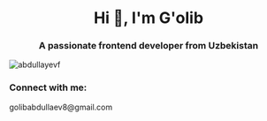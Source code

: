 <h1 align="center">Hi 👋, I'm G'olib</h1>
<h3 align="center">A passionate frontend developer from Uzbekistan</h3>

<p align="left"> <img src="https://komarev.com/ghpvc/?username=abdullayevf&label=Profile%20views&color=0e75b6&style=flat" alt="abdullayevf" /> </p>

<h3 align="left">Connect with me:</h3>
<p align="left">golibabdullaev8@gmail.com</p>
